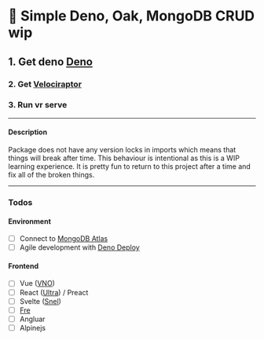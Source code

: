 # 🦕 Simple Deno, Oak, MongoDB CRUD wip

## 1. Get deno [Deno](https://deno.land/#installation)
### 2. Get [Velociraptor](https://github.com/umbopepato/velociraptor)
### 3. Run vr serve

---

#### Description
Package does not have any version locks in imports which means that things will break after time. This behaviour is intentional as this is a WIP learning experience. It is pretty fun to return to this project after a time and fix all of the broken things.

---

### Todos

#### Environment
- [ ] Connect to [MongoDB Atlas](https://www.mongodb.com/cloud/atlas/)
- [ ] Agile development with [Deno Deploy](https://deno.com/deploy/)

#### Frontend
- [ ] Vue ([VNO](https://deno.land/x/vno))
- [ ] React ([Ultra](https://deno.land/x/ultra)) / Preact
- [ ] Svelte ([Snel](https://deno.land/x/snel))
- [ ] [Fre](https://deno.land/x/fre)
- [ ] Angluar
- [ ] Alpinejs